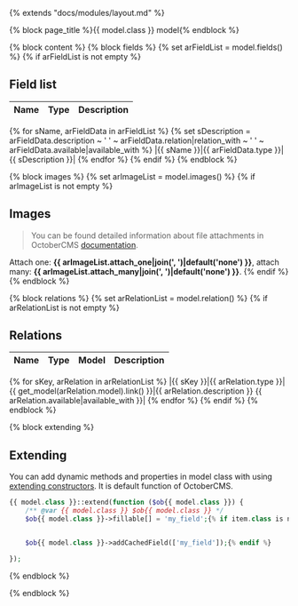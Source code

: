 {% extends "docs/modules/layout.md" %}

{% block page_title %}{{ model.class }} model{% endblock %}

{% block content %}
{% block fields %}
{% set arFieldList = model.fields() %}
{% if arFieldList is not empty %}

## Field list

|  Name | Type | Description |
|-------|------|--------|
  {% for sName, arFieldData in arFieldList %}
    {% set sDescription = arFieldData.description ~ ' ' ~ arFieldData.relation|relation_with ~ ' ' ~ arFieldData.available|available_with %}
|{{ sName }}|{{ arFieldData.type }}|{{ sDescription }}|
  {% endfor %}
{% endif %}
{% endblock %}


{% block images %}
{% set arImageList = model.images() %}
{% if arImageList is not empty %}

## Images

> You can be found detailed information about file attachments in OctoberCMS [documentation](https://octobercms.com/docs/database/attachments).

Attach one: **{{ arImageList.attach_one|join(', ')|default('none') }}**, attach many: **{{ arImageList.attach_many|join(', ')|default('none') }}**.
{% endif %}
{% endblock %}


{% block relations %}
{% set arRelationList = model.relation() %}
{% if arRelationList is not empty %}

## Relations

|Name|Type|Model|Description|
|-----|-----|-----|-----|
  {% for sKey, arRelation in arRelationList %}
|{{ sKey }}|{{ arRelation.type }}|{{ get_model(arRelation.model).link() }}|{{ arRelation.description }} {{ arRelation.available|available_with }}|
  {% endfor %}
{% endif %}
{% endblock %}


{% block extending %}
## Extending

You can add dynamic methods and properties in model class with using [extending constructors](http://octobercms.com/docs/services/behaviors#constructor-extension).
It is default function of OctoberCMS.

```php
{{ model.class }}::extend(function ($ob{{ model.class }}) {
    /** @var {{ model.class }} $ob{{ model.class }} */
    $ob{{ model.class }}->fillable[] = 'my_field';{% if item.class is not empty %}


    $ob{{ model.class }}->addCachedField(['my_field']);{% endif %}

});
```
{% endblock %}


{% endblock %}
